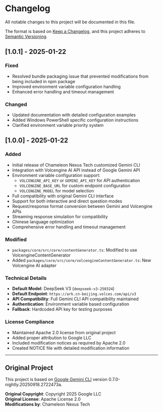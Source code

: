 # Changelog

All notable changes to this project will be documented in this file.

The format is based on [Keep a Changelog](https://keepachangelog.com/en/1.0.0/),
and this project adheres to [Semantic Versioning](https://semver.org/spec/v2.0.0.html).

## [1.0.1] - 2025-01-22

### Fixed
- Resolved bundle packaging issue that prevented modifications from being included in npm package
- Improved environment variable configuration handling
- Enhanced error handling and timeout management

### Changed
- Updated documentation with detailed configuration examples
- Added Windows PowerShell specific configuration instructions
- Clarified environment variable priority system

## [1.0.0] - 2025-01-22

### Added
- Initial release of Chameleon Nexus Tech customized Gemini CLI
- Integration with Volcengine AI API instead of Google Gemini API
- Environment variable configuration support:
  - `VOLCENGINE_API_KEY` or `GEMINI_API_KEY` for API authentication
  - `VOLCENGINE_BASE_URL` for custom endpoint configuration
  - `VOLCENGINE_MODEL` for model selection
- Full compatibility with original Gemini CLI interface
- Support for both interactive and direct question modes
- Request/response format conversion between Gemini and Volcengine APIs
- Streaming response simulation for compatibility
- Chinese language optimization
- Comprehensive error handling and timeout management

### Modified
- `packages/core/src/core/contentGenerator.ts`: Modified to use VolcengineContentGenerator
- Added `packages/core/src/core/volcengineContentGenerator.ts`: New Volcengine AI adapter

### Technical Details
- **Default Model**: DeepSeek V3 (`deepseek-v3-250324`)
- **Default Endpoint**: `https://ark.cn-beijing.volces.com/api/v3`
- **API Compatibility**: Full Gemini CLI API compatibility maintained
- **Authentication**: Environment variable based configuration
- **Fallback**: Hardcoded API key for testing purposes

### License Compliance
- Maintained Apache 2.0 license from original project
- Added proper attribution to Google LLC
- Included modification notices as required by Apache 2.0
- Created NOTICE file with detailed modification information

---

## Original Project

This project is based on [Google Gemini CLI](https://github.com/google-gemini/gemini-cli) version 0.7.0-nightly.20250918.2722473a.

**Original Copyright**: Copyright 2025 Google LLC  
**Original License**: Apache License 2.0  
**Modifications by**: Chameleon Nexus Tech
